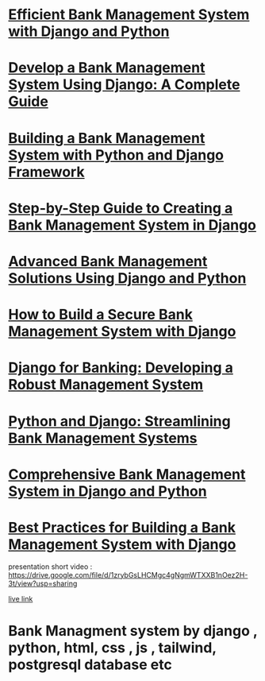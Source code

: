 # [Efficient Bank Management System with Django and Python](https://mamar-bank-by-django.onrender.com/)


# [Develop a Bank Management System Using Django: A Complete Guide](https://mamar-bank-by-django.onrender.com/)


# [Building a Bank Management System with Python and Django Framework](https://mamar-bank-by-django.onrender.com/)


# [Step-by-Step Guide to Creating a Bank Management System in Django](https://mamar-bank-by-django.onrender.com/)


# [Advanced Bank Management Solutions Using Django and Python](https://mamar-bank-by-django.onrender.com/)

# [How to Build a Secure Bank Management System with Django](https://mamar-bank-by-django.onrender.com/)


# [Django for Banking: Developing a Robust Management System](https://mamar-bank-by-django.onrender.com/)


# [Python and Django: Streamlining Bank Management Systems](https://mamar-bank-by-django.onrender.com/)


# [Comprehensive Bank Management System in Django and Python](https://mamar-bank-by-django.onrender.com/)


# [Best Practices for Building a Bank Management System with Django](https://mamar-bank-by-django.onrender.com/)


presentation short video : https://drive.google.com/file/d/1zrybGsLHCMgc4gNgmWTXXB1nOez2H-3t/view?usp=sharing

[live link ](https://mamar-bank-by-django.onrender.com/)

# Bank Managment system by django , python, html, css , js , tailwind, postgresql database etc
